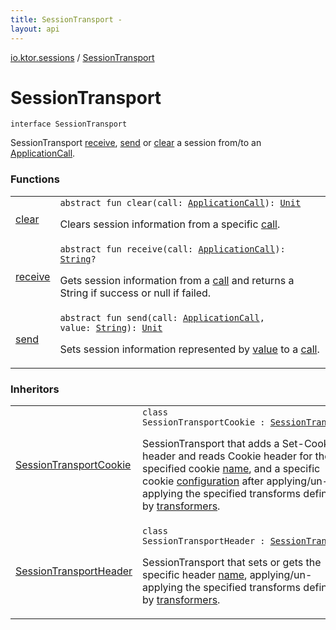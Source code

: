 ```yaml
---
title: SessionTransport - 
layout: api
---
```


<div class='api-docs-breadcrumbs'><a href="../index.html">io.ktor.sessions</a> / <a href="./index.html">SessionTransport</a></div>

# SessionTransport

<div class="signature"><code><span class="keyword">interface </span><span class="identifier">SessionTransport</span></code></div>

SessionTransport <a href="receive.html">receive</a>, <a href="send.html">send</a> or <a href="clear.html">clear</a> a session from/to an <a href="../../io.ktor.application/-application-call/index.html">ApplicationCall</a>.

### Functions

<table class="api-docs-table">
<tbody>
<tr>
<td markdown="1">

<a href="clear.html">clear</a>


</td>
<td markdown="1">
<div class="signature"><code><span class="keyword">abstract</span> <span class="keyword">fun </span><span class="identifier">clear</span><span class="symbol">(</span><span class="parameterName" id="io.ktor.sessions.SessionTransport$clear(io.ktor.application.ApplicationCall)/call">call</span><span class="symbol">:</span>&nbsp;<a href="../../io.ktor.application/-application-call/index.html"><span class="identifier">ApplicationCall</span></a><span class="symbol">)</span><span class="symbol">: </span><a href="https://kotlinlang.org/api/latest/jvm/stdlib/kotlin/-unit/index.html"><span class="identifier">Unit</span></a></code></div>

Clears session information from a specific <a href="clear.html#io.ktor.sessions.SessionTransport$clear(io.ktor.application.ApplicationCall)/call">call</a>.


</td>
</tr>
<tr>
<td markdown="1">

<a href="receive.html">receive</a>


</td>
<td markdown="1">
<div class="signature"><code><span class="keyword">abstract</span> <span class="keyword">fun </span><span class="identifier">receive</span><span class="symbol">(</span><span class="parameterName" id="io.ktor.sessions.SessionTransport$receive(io.ktor.application.ApplicationCall)/call">call</span><span class="symbol">:</span>&nbsp;<a href="../../io.ktor.application/-application-call/index.html"><span class="identifier">ApplicationCall</span></a><span class="symbol">)</span><span class="symbol">: </span><a href="https://kotlinlang.org/api/latest/jvm/stdlib/kotlin/-string/index.html"><span class="identifier">String</span></a><span class="symbol">?</span></code></div>

Gets session information from a <a href="receive.html#io.ktor.sessions.SessionTransport$receive(io.ktor.application.ApplicationCall)/call">call</a> and returns a String if success or null if failed.


</td>
</tr>
<tr>
<td markdown="1">

<a href="send.html">send</a>


</td>
<td markdown="1">
<div class="signature"><code><span class="keyword">abstract</span> <span class="keyword">fun </span><span class="identifier">send</span><span class="symbol">(</span><span class="parameterName" id="io.ktor.sessions.SessionTransport$send(io.ktor.application.ApplicationCall, kotlin.String)/call">call</span><span class="symbol">:</span>&nbsp;<a href="../../io.ktor.application/-application-call/index.html"><span class="identifier">ApplicationCall</span></a><span class="symbol">, </span><span class="parameterName" id="io.ktor.sessions.SessionTransport$send(io.ktor.application.ApplicationCall, kotlin.String)/value">value</span><span class="symbol">:</span>&nbsp;<a href="https://kotlinlang.org/api/latest/jvm/stdlib/kotlin/-string/index.html"><span class="identifier">String</span></a><span class="symbol">)</span><span class="symbol">: </span><a href="https://kotlinlang.org/api/latest/jvm/stdlib/kotlin/-unit/index.html"><span class="identifier">Unit</span></a></code></div>

Sets session information represented by <a href="send.html#io.ktor.sessions.SessionTransport$send(io.ktor.application.ApplicationCall, kotlin.String)/value">value</a> to a <a href="send.html#io.ktor.sessions.SessionTransport$send(io.ktor.application.ApplicationCall, kotlin.String)/call">call</a>.


</td>
</tr>
</tbody>
</table>

### Inheritors

<table class="api-docs-table">
<tbody>
<tr>
<td markdown="1">

<a href="../-session-transport-cookie/index.html">SessionTransportCookie</a>


</td>
<td markdown="1">
<div class="signature"><code><span class="keyword">class </span><span class="identifier">SessionTransportCookie</span>&nbsp;<span class="symbol">:</span>&nbsp;<a href="./index.md"><span class="identifier">SessionTransport</span></a></code></div>

SessionTransport that adds a Set-Cookie header and reads Cookie header
for the specified cookie <a href="../-session-transport-cookie/name.html">name</a>, and a specific cookie <a href="../-session-transport-cookie/configuration.html">configuration</a> after
applying/un-applying the specified transforms defined by <a href="../-session-transport-cookie/transformers.html">transformers</a>.


</td>
</tr>
<tr>
<td markdown="1">

<a href="../-session-transport-header/index.html">SessionTransportHeader</a>


</td>
<td markdown="1">
<div class="signature"><code><span class="keyword">class </span><span class="identifier">SessionTransportHeader</span>&nbsp;<span class="symbol">:</span>&nbsp;<a href="./index.md"><span class="identifier">SessionTransport</span></a></code></div>

SessionTransport that sets or gets the specific header <a href="../-session-transport-header/name.html">name</a>,
applying/un-applying the specified transforms defined by <a href="../-session-transport-header/transformers.html">transformers</a>.


</td>
</tr>
</tbody>
</table>
